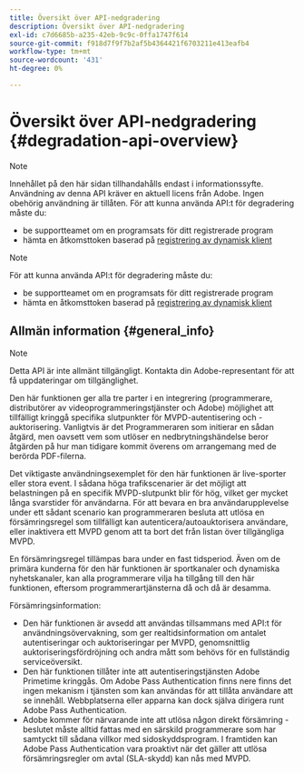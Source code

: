 ```yaml
---
title: Översikt över API-nedgradering
description: Översikt över API-nedgradering
exl-id: c7d6685b-a235-42eb-9c9c-0ffa1747f614
source-git-commit: f918d7f9f7b2af5b4364421f6703211e413eafb4
workflow-type: tm+mt
source-wordcount: '431'
ht-degree: 0%

---
```


# Översikt över API-nedgradering {#degradation-api-overview}

>[!NOTE]
>
>Innehållet på den här sidan tillhandahålls endast i informationssyfte. Användning av denna API kräver en aktuell licens från Adobe. Ingen obehörig användning är tillåten.
>För att kunna använda API:t för degradering måste du:
>- be supportteamet om en programsats för ditt registrerade program
>- hämta en åtkomsttoken baserad på [registrering av dynamisk klient](dynamic-client-registration.md)
> 

>[!NOTE]
>
>För att kunna använda API:t för degradering måste du:
>- be supportteamet om en programsats för ditt registrerade program
>- hämta en åtkomsttoken baserad på [registrering av dynamisk klient](dynamic-client-registration.md)
> 

## Allmän information {#general_info}

>[!NOTE]
>
>Detta API är inte allmänt tillgängligt. Kontakta din Adobe-representant för att få uppdateringar om tillgänglighet.

Den här funktionen ger alla tre parter i en integrering (programmerare, distributörer av videoprogrammeringstjänster och Adobe) möjlighet att tillfälligt kringgå specifika slutpunkter för MVPD-autentisering och -auktorisering. Vanligtvis är det Programmeraren som initierar en sådan åtgärd, men oavsett vem som utlöser en nedbrytningshändelse beror åtgärden på hur man tidigare kommit överens om arrangemang med de berörda PDF-filerna.

Det viktigaste användningsexemplet för den här funktionen är live-sporter eller stora event. I sådana höga trafikscenarier är det möjligt att belastningen på en specifik MVPD-slutpunkt blir för hög, vilket ger mycket långa svarstider för användarna. För att bevara en bra användarupplevelse under ett sådant scenario kan programmeraren besluta att utlösa en försämringsregel som tillfälligt kan autenticera/autoauktorisera användare, eller inaktivera ett MVPD genom att ta bort det från listan över tillgängliga MVPD.

En försämringsregel tillämpas bara under en fast tidsperiod. Även om de primära kunderna för den här funktionen är sportkanaler och dynamiska nyhetskanaler, kan alla programmerare vilja ha tillgång till den här funktionen, eftersom programmerartjänsterna då och då är desamma.

Försämringsinformation:

- Den här funktionen är avsedd att användas tillsammans med API:t för användningsövervakning, som ger realtidsinformation om antalet autentiseringar och auktoriseringar per MVPD, genomsnittlig auktoriseringsfördröjning och andra mått som behövs för en fullständig serviceöversikt.
- Den här funktionen tillåter inte att autentiseringstjänsten Adobe Primetime kringgås. Om Adobe Pass Authentication finns nere finns det ingen mekanism i tjänsten som kan användas för att tillåta användare att se innehåll. Webbplatserna eller apparna kan dock själva dirigera runt Adobe Pass Authentication.
- Adobe kommer för närvarande inte att utlösa någon direkt försämring - beslutet måste alltid fattas med en särskild programmerare som har samtyckt till sådana villkor med sidoskyddsprogram. I framtiden kan Adobe Pass Authentication vara proaktivt när det gäller att utlösa försämringsregler om avtal (SLA-skydd) kan nås med MVPD.

<!--
## Related Information {#related}

- [ESM API](/help/authentication/entitlement-service-monitoring-api.md)
- [Server-side Metrics](/help/authentication/understanding-serverside-metrics.md)
-->
